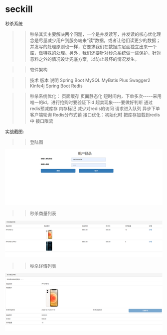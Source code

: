 # seckill
秒杀系统

>>秒杀其实主要解决两个问题，一个是并发读写，并发读的核心优化理念是尽量减少用户到服务端来“读”数据，或者让他们读更少的数据；并发写的处理原则也一样，它要求我们在数据库层面独立出来一个库，做特殊的处理。另外，我们还要针对秒杀系统做一些保护，针对意料之外的情况设计兜底方案，以防止最坏的情况发生。

>>软件架构

>>技术	版本	说明
>>Spring Boot	MySQL	MyBatis Plus	Swagger2 Kinfe4j	Spring Boot Redis		

>>秒杀系统优化：
页面缓存
页面静态化
短时间内，下单多次-----采用唯一的id，进行抢购时要验证下id
超卖现象----要做好判断
通过redis预减库存
内存标记 减少对redis的访问
请求进入队列  异步下单
客户端轮询
Redis分布式锁
接口优化：初始化时 把库存加载到redis中
接口限流

实战截图:
>>登陆图

![登陆图](https://github.com/YyXCyj/seckill-system/blob/master/image/1.png)

>>秒杀商量列表

![秒杀商量列表](https://github.com/YyXCyj/seckill-system/blob/master/image/2.png)

>>秒杀详情列表

![秒杀详情列表](https://github.com/YyXCyj/seckill-system/blob/master/image/3.png)

